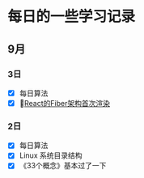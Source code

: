 # 每日的一些学习记录

## 9月

### 3日

- [x] 每日算法
- [x] 🎦[React的Fiber架构首次渲染](https://www.bilibili.com/video/BV1HT4y1g72T)

### 2日

- [x] 每日算法
- [x] Linux 系统目录结构
- [x] 《33个概念》基本过了一下
